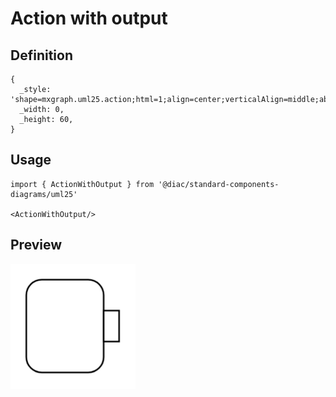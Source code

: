 # Action with output

## Definition

```
{
  _style: 'shape=mxgraph.uml25.action;html=1;align=center;verticalAlign=middle;absoluteArcSize=1;arcSize=10;dashed=0;spacingRight=10;whiteSpace=wrap;',
  _width: 0,
  _height: 60,
}
```

## Usage

```
import { ActionWithOutput } from '@diac/standard-components-diagrams/uml25'

<ActionWithOutput/>
```

## Preview

<img src="./action-with-output.png" width="200"/>
